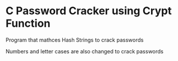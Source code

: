 # C Password Cracker using Crypt Function
Program that mathces Hash Strings to crack passwords

Numbers and letter cases are also changed to crack passwords

